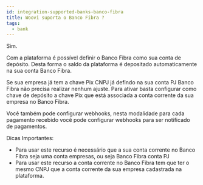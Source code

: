 ```yaml
---
id: integration-supported-banks-banco-fibra
title: Woovi suporta o Banco Fibra ?
tags:
  - bank
---
```


Sim.

Com a plataforma é possível definir o Banco Fibra como sua conta de depósito. Desta forma o saldo da plataforma é depositado automaticamente na sua conta Banco Fibra.

Se sua empresa já tem a chave Pix CNPJ já defindo na sua conta PJ Banco Fibra não precisa realizar nenhum ajuste. Para ativar basta configurar como chave de depósito a chave Pix que está associada a conta corrente da sua empresa no Banco Fibra.

Você também pode configurar webhooks, nesta modalidade para cada pagamento recebido você pode configurar webhooks para ser notificado de pagamentos.

Dicas Importantes:

- Para usar este recurso é necessário que a sua conta corrente no Banco Fibra seja uma conta empresas, ou seja Banco Fibra conta PJ
- Para usar este recurso a conta corrente no Banco Fibra tem que ter o mesmo CNPJ que a conta corrente da sua empresa cadastrada na plataforma.
